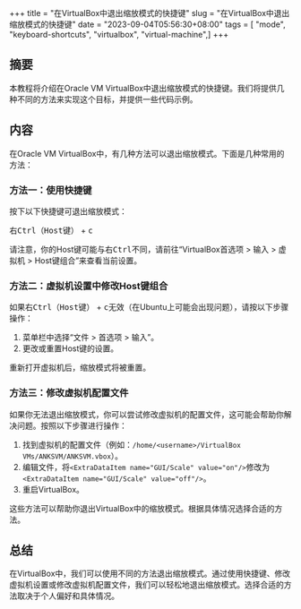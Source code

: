 +++
title = "在VirtualBox中退出缩放模式的快捷键"
slug = "在VirtualBox中退出缩放模式的快捷键"
date = "2023-09-04T05:56:30+08:00"
tags = [ "mode", "keyboard-shortcuts", "virtualbox", "virtual-machine",]
+++


## 摘要

本教程将介绍在Oracle VM VirtualBox中退出缩放模式的快捷键。我们将提供几种不同的方法来实现这个目标，并提供一些代码示例。

## 内容

在Oracle VM VirtualBox中，有几种方法可以退出缩放模式。下面是几种常用的方法：

### 方法一：使用快捷键

按下以下快捷键可退出缩放模式：

<kbd>右Ctrl（Host键）</kbd> + <kbd>c</kbd>

请注意，你的Host键可能与<kbd>右Ctrl</kbd>不同，请前往“VirtualBox首选项 > 输入 > 虚拟机 > Host键组合”来查看当前设置。

### 方法二：虚拟机设置中修改Host键组合

如果<kbd>右Ctrl（Host键）</kbd> + <kbd>c</kbd>无效（在Ubuntu上可能会出现问题），请按以下步骤操作：

1. 菜单栏中选择“文件 > 首选项 > 输入”。
2. 更改或重置Host键的设置。

重新打开虚拟机后，缩放模式将被重置。

### 方法三：修改虚拟机配置文件

如果你无法退出缩放模式，你可以尝试修改虚拟机的配置文件，这可能会帮助你解决问题。按照以下步骤进行操作：

1. 找到虚拟机的配置文件（例如：`/home/<username>/VirtualBox VMs/ANKSVM/ANKSVM.vbox`）。
2. 编辑文件，将`<ExtraDataItem name="GUI/Scale" value="on"/>`修改为`<ExtraDataItem name="GUI/Scale" value="off"/>`。
3. 重启VirtualBox。

这些方法可以帮助你退出VirtualBox中的缩放模式。根据具体情况选择合适的方法。

## 总结

在VirtualBox中，我们可以使用不同的方法退出缩放模式。通过使用快捷键、修改虚拟机设置或修改虚拟机配置文件，我们可以轻松地退出缩放模式。选择合适的方法取决于个人偏好和具体情况。


